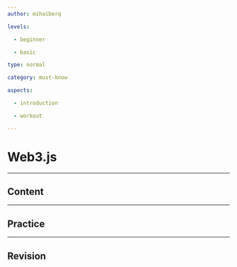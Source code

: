 ```yaml
---
author: mihaiberq

levels:

  - beginner

  - basic

type: normal

category: must-know

aspects:

  - introduction

  - workout

---
```

# Web3.js

---
## Content


---
## Practice

---
## Revision

